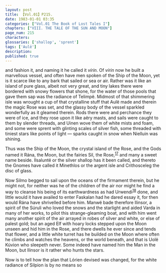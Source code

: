 ```yaml
---
layout: post
title: 【Vol.01】P215.
date: 1983-01-01 03:35
categories: ["Vol.01 The Book of Lost Tales I"]
chapters: ["VIII. THE TALE OF THE SUN AND MOON"]
page_num: 215
characters: 
glossaries: ['shallop', 'sprent']
tags: ['Aulë']
description: 
published: true
---
```


<p style="text-indent: 0;">
and fashion it, and naming it he called it <I>vírin</I>. Of <I>vírin</I> now he built a marvellous vessel, and often have men spoken of the Ship of the Moon, yet is it scarce like to any bark that sailed or sea or air. Rather was it like an island of pure glass, albeit not very great, and tiny lakes there were bordered with snowy flowers that shone, for the water of those pools that gave them sap was the radiance of Telimpë. Midmost of that shimmering isle was wrought a cup of that crystalline stuff that Aulë made and therein the magic Rose was set, and the glassy body of the vessel sparkled wonderfully as it gleamed therein. Rods there were and perchance they were of ice, and they rose upon it like aëry masts, and sails were caught to them by slender threads, and Uinen wove them of white mists and foam, and some were sprent with glinting scales of silver fish, some threaded with tiniest stars like points of light — sparks caught in snow when Nielluin was shining.
</p>

Thus was the Ship of the Moon, the crystal island of the Rose, and the Gods named it Rána, the Moon, but the fairies Sil, the Rose,<SUP>[17]({{site.baseurl}}/vol01-p220)</SUP> and many a sweet name beside. Ilsaluntë or the silver shallop has it been called, and thereto the Gnomes have called it Minethlos or the argent isle and Crithosceleg the disc of glass.

Now Silmo begged to sail upon the oceans of the firmament therein, but he might not, for neither was he of the children of the air nor might he find a way to cleanse his being of its earthwardness as had Urwendi<SUP>[18]({{site.baseurl}}/vol01-p220)</SUP> done, and little would it have availed to enter Faskalan had he dared essay it, for then would Rána have shrivelled before him. Manwë bade therefore Ilinsor, a spirit of the Súruli who loved the snows and the starlight and aided Varda in many of her works, to pilot this strange-gleaming boat, and with him went many another spirit of the air arrayed in robes of silver and white, or else of palest gold; but an aged Elf with hoary locks stepped upon the Moon unseen and hid him in the Rose, and there dwells he ever since and tends that flower, and a little white turret has he builded on the Moon where often he climbs and watches the heavens, or the world beneath, and that is Uolë Kúvion who sleepeth never. Some indeed have named him the Man in the Moon, but Ilinsor is it rather who hunts the stars.

Now is to tell how the plan that Lórien devised was changed, for the white radiance of Silpion is by no means so

